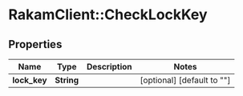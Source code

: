 # RakamClient::CheckLockKey

## Properties
Name | Type | Description | Notes
------------ | ------------- | ------------- | -------------
**lock_key** | **String** |  | [optional] [default to &quot;&quot;]


